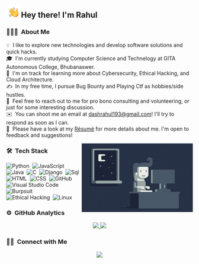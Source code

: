 
<img alt="Night Coding" src="./assets/Hand%20Wave.gif" width='40' align="left"/><h2>Hey there! I'm Rahul</h2>

<!-- ## 👋 &nbsp;Hey there! I'm Rahul -->

### 👨🏻‍💻 &nbsp;About Me

💡 &nbsp;I like to explore new technologies and develop software solutions and quick hacks.\
🎓 &nbsp;I'm currently studying Computer Science and Technelogy at GITA Autonomous College, Bhubanaswer.\
🌱 &nbsp;I'm on track for learning more about Cybersecurity, Ethical Hacking, and Cloud Architecture.\
✍️ &nbsp;In my free time, I pursue Bug Bounty and Playing Ctf as hobbies/side hustles.\
💬 &nbsp;Feel free to reach out to me for pro bono consulting and volunteering, or just for some interesting discussion.\
✉️ &nbsp;You can shoot me an email at dashrahul193@gmail.com! I'll try to respond as soon as I can.\
📄 &nbsp;Please have a look at my [Résumé](https://drive.google.com/file/d/17mmjB16BbfjK3fWZsRXb-Oha1CSo1XJS/view?usp=sharing) for more details about me. I'm open to feedback and suggestions!

<img alt="Night Coding" src="https://raw.githubusercontent.com/AVS1508/AVS1508/master/assets/Night-Coding.gif" align="right"/>

### 🛠 &nbsp;Tech Stack

![Python](https://img.shields.io/badge/-Python-05122A?style=flat&logo=python)&nbsp;
![JavaScript](https://img.shields.io/badge/-JavaScript-05122A?style=flat&logo=javascript)&nbsp;
![Java](https://img.shields.io/badge/-Java-05122A?style=flat&logo=Java&logoColor=FFA518)&nbsp;
![C](https://img.shields.io/badge/-C-05122A?style=flat&logo=C&logoColor=A8B9CC)&nbsp;
![Django](https://img.shields.io/badge/-Django-05122A?style=flat&logo=django&logoColor=092E20)&nbsp;
![Sql](https://img.shields.io/badge/-Sql-05122A?style=flat&logo=bootstrap&logoColor=563D7C)\
![HTML](https://img.shields.io/badge/-HTML-05122A?style=flat&logo=HTML5)&nbsp;
![CSS](https://img.shields.io/badge/-CSS-05122A?style=flat&logo=CSS3&logoColor=1572B6)&nbsp;
![GitHub](https://img.shields.io/badge/-GitHub-05122A?style=flat&logo=github)&nbsp;
![Visual Studio Code](https://img.shields.io/badge/-Visual%20Studio%20Code-05122A?style=flat&logo=visual-studio-code&logoColor=007ACC)&nbsp;
![Burpsuit](https://img.shields.io/badge/-Burpsuit-05122A?style=flat&logo=eclipse-ide&logoColor=2C2255)\
![Ethical Hacking](https://img.shields.io/badge/-Ethical-Hacking-05122A?style=flat&logo=adobe-photoshop)&nbsp;
![Linux](https://img.shields.io/badge/-Linux-05122A?style=flat&logo=adobe-indesign)

### ⚙️ &nbsp;GitHub Analytics

<p align="center">
<a href="https://github.com/rahulramandash">
  <img height="180em" src="https://github-readme-stats-eight-theta.vercel.app/api?username=rahulramandash&show_icons=true&theme=algolia&include_all_commits=true&count_private=true"/>
  <img height="180em" src="https://github-readme-stats-eight-theta.vercel.app/api/top-langs/?username=RahulRamanDash&layout=compact&langs_count=4&theme=algolia"/>
</a>
</p>

### 🤝🏻 &nbsp;Connect with Me

<p align="center">
<a href="https://rahulramandash.github.io"><img src="https://img.shields.io/badge/-rahulramandash.github.io-3423A6?style=flat&logo=Google-Chrome&logoColor=white"/></a>

</p>
